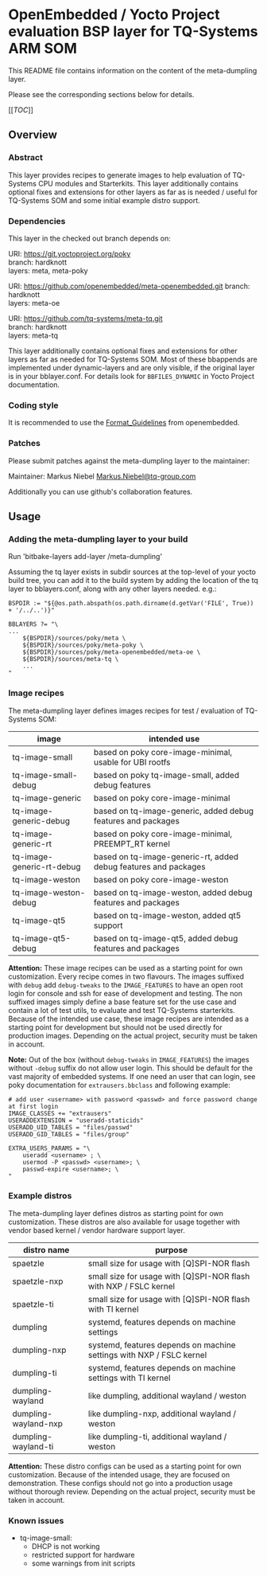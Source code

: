 # OpenEmbedded / Yocto Project evaluation BSP layer for TQ-Systems ARM SOM

This README file contains information on the content of the meta-dumpling layer.

Please see the corresponding sections below for details.

[[_TOC_]]

## Overview

### Abstract

This layer provides recipes to generate images to help evaluation of
TQ-Systems CPU modules and Starterkits. This layer additionally contains
optional fixes and extensions for other layers as far as is needed / useful
for TQ-Systems SOM and some initial example distro support.

### Dependencies

This layer in the checked out branch depends on:

URI: https://git.yoctoproject.org/poky  
branch: hardknott  
layers: meta, meta-poky  

URI: https://github.com/openembedded/meta-openembedded.git
branch: hardknott  
layers: meta-oe  

URI: https://github.com/tq-systems/meta-tq.git  
branch: hardknott  
layers: meta-tq  

This layer additionally contains optional fixes and extensions for other layers
as far as needed for TQ-Systems SOM. Most of these bbappends are implemented
under dynamic-layers and are only visible, if the original layer is in your
bblayer.conf. For details look for `BBFILES_DYNAMIC` in Yocto Project
documentation.

### Coding style

It is recommended to use the [Format_Guidelines](https://www.openembedded.org/wiki/Styleguide#Format_Guidelines)
from openembedded.

### Patches

Please submit patches against the meta-dumpling layer to the
maintainer:

Maintainer: Markus Niebel <Markus.Niebel@tq-group.com>

Additionally you can use github's collaboration features.

## Usage

### Adding the meta-dumpling layer to your build

Run 'bitbake-layers add-layer <path-to-meta-dumpling>/meta-dumpling'

Assuming the tq layer exists in subdir sources at the top-level of your
yocto build tree, you can add it to the build system by adding the
location of the tq layer to bblayers.conf, along with any
other layers needed. e.g.:

```
BSPDIR := "${@os.path.abspath(os.path.dirname(d.getVar('FILE', True)) + '/../..')}"

BBLAYERS ?= "\
...
    ${BSPDIR}/sources/poky/meta \
    ${BSPDIR}/sources/poky/meta-poky \
    ${BSPDIR}/sources/poky/meta-openembedded/meta-oe \
    ${BSPDIR}/sources/meta-tq \
    ...
"
```

### Image recipes

The meta-dumpling layer defines images recipes for test / evaluation of
TQ-Systems SOM:

| image                     | intended use                                                     |
| ------------------------- | ---------------------------------------------------------------- |
| tq-image-small            | based on poky core-image-minimal, usable for UBI rootfs          |
| tq-image-small-debug      | based on poky tq-image-small, added debug features               |
| tq-image-generic          | based on poky core-image-minimal                                 |
| tq-image-generic-debug    | based on tq-image-generic, added debug features and packages     |
| tq-image-generic-rt       | based on poky core-image-minimal, PREEMPT_RT kernel              |
| tq-image-generic-rt-debug | based on tq-image-generic-rt, added debug features and packages  |
| tq-image-weston           | based on poky core-image-weston                                  |
| tq-image-weston-debug     | based on tq-image-weston, added debug features and packages      |
| tq-image-qt5              | based on tq-image-weston, added qt5 support                      |
| tq-image-qt5-debug        | based on tq-image-qt5, added debug features and packages         |

**Attention:** These image recipes can be used as a starting point for own customization.
Every recipe comes in two flavours. The images suffixed with `debug` add `debug-tweaks` to
the `IMAGE_FEATURES` to have an open root login for console and ssh for ease of development
and testing. The non suffixed images simply define a base feature set for the use case
and contain a lot of test utils, to evaluate and test TQ-Systems starterkits.
Because of the intended use case, these image recipes are intended as a starting point
for development but should not be used directly for production images.
Depending on the actual project, security must be taken in account.

**Note:** Out of the box (without `debug-tweaks` in `IMAGE_FEATURES`) the images
without `-debug` suffix do not allow user login. This should be default for the vast
majority of embedded systems. If one need an user that can login, see poky documentation
for `extrausers.bbclass` and following example:

```
# add user <username> with password <passwd> and force password change at first login
IMAGE_CLASSES += "extrausers"
USERADDEXTENSION = "useradd-staticids"
USERADD_UID_TABLES = "files/passwd"
USERADD_GID_TABLES = "files/group"

EXTRA_USERS_PARAMS = "\
    useradd <username> ; \
    usermod -P <passwd> <username>; \
    passwd-expire <username>; \
"
```

### Example distros

The meta-dumpling layer defines distros as starting point for own customization.
These distros are also available for usage together with vendor based kernel /
vendor hardware support layer.

| distro name          | purpose                                                              |
| -------------------- | -------------------------------------------------------------------- |
| spaetzle             | small size for usage with \[Q\]SPI-NOR flash                         |
| spaetzle-nxp         | small size for usage with \[Q\]SPI-NOR flash with NXP / FSLC kernel  |
| spaetzle-ti          | small size for usage with \[Q\]SPI-NOR flash with TI kernel          |
| dumpling             | systemd, features depends on machine settings                        |
| dumpling-nxp         | systemd, features depends on machine settings with NXP / FSLC kernel |
| dumpling-ti          | systemd, features depends on machine settings with TI kernel         |
| dumpling-wayland     | like dumpling, additional wayland / weston                           |
| dumpling-wayland-nxp | like dumpling-nxp, additional wayland / weston                       |
| dumpling-wayland-ti  | like dumpling-ti, additional wayland / weston                       |

**Attention:** These distro configs can be used as a starting point for own
customization. Because of the intended usage, they are focused on demonstration.
These configs should not go into a production usage without thorough review.
Depending on the actual project, security must be taken in account.

### Known issues

* tq-image-small:
  * DHCP is not working
  * restricted support for hardware
  * some warnings from init scripts
